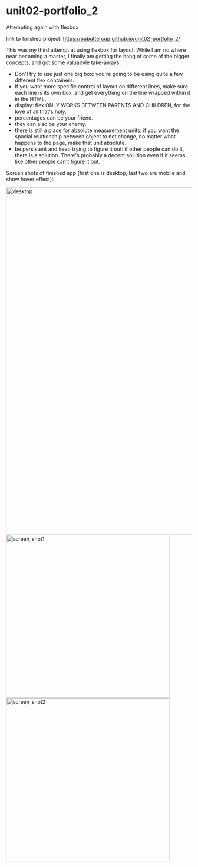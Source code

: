 # unit02-portfolio_2

Attempting again with flexbox

link to finished project: https://bubuttercup.github.io/unit02-portfolio_2/

This was my third attempt at using flexbox for layout. While I am no where near becoming a master, I finally am getting the hang of some of the bigger concepts, and got some valuabvle take-aways:
  - Don't try to use just one big box: you're going to be using quite a few different flex containers.
  - If you want more specific control of layout on different lines, make sure each line is its own box, and get everything on the line wrapped within it in the HTML.
  - display: flex ONLY WORKS BETWEEN PARENTS AND CHILDREN, for the love of all that's holy.
  - percentages can be your friend.
  - they can also be your enemy.
  - there is still a place for absolute measurement units: if you want the spacial relationship between object to not change, no matter what happens to the page, make that unit absolute.
  - be persistent and keep trying to figure it out: if other people can do it, there is a solution. There's probably a decent solution even if it seems like other people can't figure it out.

Screen shots of finished app (first one is desktop, last two are mobile and show hover effect):

<img width="944" alt="desktop" src="https://user-images.githubusercontent.com/95940864/147070721-1ce87ddb-3412-46ef-b013-5b79c14c2a71.png">
<img width="443" alt="screen_shot1" src="https://user-images.githubusercontent.com/95940864/147070597-7ca05e81-5c60-4814-9e03-fba215efa875.png">
<img width="443" alt="screen_shot2" src="https://user-images.githubusercontent.com/95940864/147070609-ba87c4db-25b1-444d-ba70-38e2a16db300.png">

